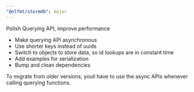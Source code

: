 ```yaml
---
"@nlfmt/stormdb": major
---
```


Polish Querying API, improve performance

- Make querying API asynchronous
- Use shorter keys instead of uuids
- Switch to objects to store data, so id lookups are in constant time
- Add examples for serialization
- Bump and clean dependencies

To migrate from older versions, youll have to use the async APIs whenever calling querying functions.
